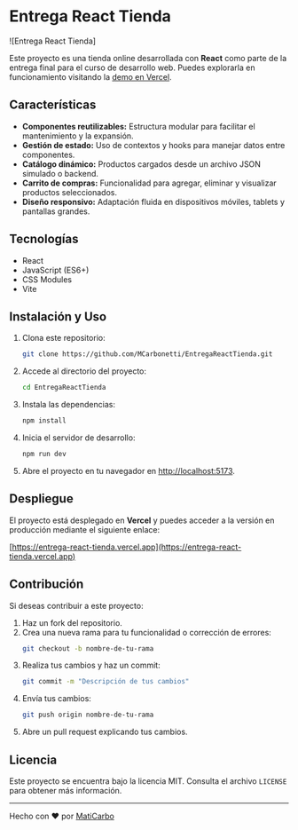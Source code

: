 # Entrega React Tienda

![Entrega React Tienda]

Este proyecto es una tienda online desarrollada con **React** como parte de la entrega final para el curso de desarrollo web. Puedes explorarla en funcionamiento visitando la [demo en Vercel](https://entrega-react-tienda.vercel.app).

## Características

- **Componentes reutilizables:** Estructura modular para facilitar el mantenimiento y la expansión.
- **Gestión de estado:** Uso de contextos y hooks para manejar datos entre componentes.
- **Catálogo dinámico:** Productos cargados desde un archivo JSON simulado o backend.
- **Carrito de compras:** Funcionalidad para agregar, eliminar y visualizar productos seleccionados.
- **Diseño responsivo:** Adaptación fluida en dispositivos móviles, tablets y pantallas grandes.

## Tecnologías

- React
- JavaScript (ES6+)
- CSS Modules
- Vite

## Instalación y Uso

1. Clona este repositorio:
   ```bash
   git clone https://github.com/MCarbonetti/EntregaReactTienda.git
   ```

2. Accede al directorio del proyecto:
   ```bash
   cd EntregaReactTienda
   ```

3. Instala las dependencias:
   ```bash
   npm install
   ```

4. Inicia el servidor de desarrollo:
   ```bash
   npm run dev
   ```

5. Abre el proyecto en tu navegador en [http://localhost:5173](http://localhost:5173).

## Despliegue

El proyecto está desplegado en **Vercel** y puedes acceder a la versión en producción mediante el siguiente enlace:

[https://entrega-react-tienda.vercel.app](https://entrega-react-tienda.vercel.app)

## Contribución

Si deseas contribuir a este proyecto:

1. Haz un fork del repositorio.
2. Crea una nueva rama para tu funcionalidad o corrección de errores:
   ```bash
   git checkout -b nombre-de-tu-rama
   ```
3. Realiza tus cambios y haz un commit:
   ```bash
   git commit -m "Descripción de tus cambios"
   ```
4. Envía tus cambios:
   ```bash
   git push origin nombre-de-tu-rama
   ```
5. Abre un pull request explicando tus cambios.

## Licencia

Este proyecto se encuentra bajo la licencia MIT. Consulta el archivo `LICENSE` para obtener más información.

---

Hecho con ❤️ por [MatiCarbo](https://github.com/MCarbonetti)
